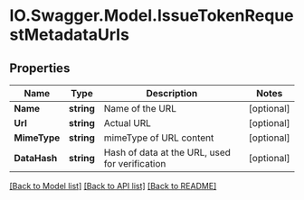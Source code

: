 # IO.Swagger.Model.IssueTokenRequestMetadataUrls
## Properties

Name | Type | Description | Notes
------------ | ------------- | ------------- | -------------
**Name** | **string** | Name of the URL | [optional] 
**Url** | **string** | Actual URL | [optional] 
**MimeType** | **string** | mimeType of URL content | [optional] 
**DataHash** | **string** | Hash of data at the URL, used for verification | [optional] 

[[Back to Model list]](../README.md#documentation-for-models) [[Back to API list]](../README.md#documentation-for-api-endpoints) [[Back to README]](../README.md)

